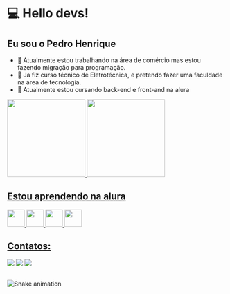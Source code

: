 # 💻 Hello devs!
## Eu sou o Pedro Henrique


- 🏢 Atualmente estou trabalhando na área de comércio mas estou fazendo migração para programação.
- 📝  Ja fiz curso técnico de Eletrotécnica, e pretendo fazer uma faculdade na área de tecnologia.
- 🏫 Atualmente estou cursando back-end e front-and na alura


<a href="https://github.com/OldKin">
<img loading="lazy" height="180em" src="https://github-readme-stats.vercel.app/api/top-langs/?username=OldKin&show_icons=true&layout=compact&langs_count=7&theme=dark"/>
<img loading="lazy" height="180em" src="https://github-readme-stats.vercel.app/api?username=OldKin&show_icons=true&theme=dark&include_all_commits=true&count_private=true"/>


## Estou aprendendo na alura

<img loading="lazy"  src="https://cdn.jsdelivr.net/gh/devicons/devicon/icons/javascript/javascript-original.svg" width="40" height="40"/> <img loading="lazy"  src="https://cdn.jsdelivr.net/gh/devicons/devicon/icons/python/python-original-wordmark.svg" width="40" height="40"/> <img loading="lazy" src="https://cdn.jsdelivr.net/gh/devicons/devicon/icons/css3/css3-original-wordmark.svg" width="40" height="40" /> <img loading="lazy" src="https://cdn.jsdelivr.net/gh/devicons/devicon/icons/html5/html5-original-wordmark.svg"  width="40" height="40"/> 

   

## Contatos:

<div>
<a href= https://www.instagram.com/pedro.silva1156/ target="_blank"><img loading="lazy" src="https://img.shields.io/badge/-Instagram-%23E4405F?style=for-the-badge&logo=instagram&logoColor=white" target="_blank"></a>
<a href = "mailto:pedro.silva1156@gmail.com"><img loading="lazy" src="https://img.shields.io/badge/Gmail-D14836?style=for-the-badge&logo=gmail&logoColor=white" target="_blank"></a>
<a href= https://www.linkedin.com/in/pedro-henrique-553925178/ target="_blank"><img loading="lazy" src="https://img.shields.io/badge/-LinkedIn-%230077B5?style=for-the-badge&logo=linkedin&logoColor=white" target="_blank"></a>   
</div>

##
![Snake animation](https://github.com/OldKin/OldKin/blob/output/github-contribution-grid-snake.svg)
